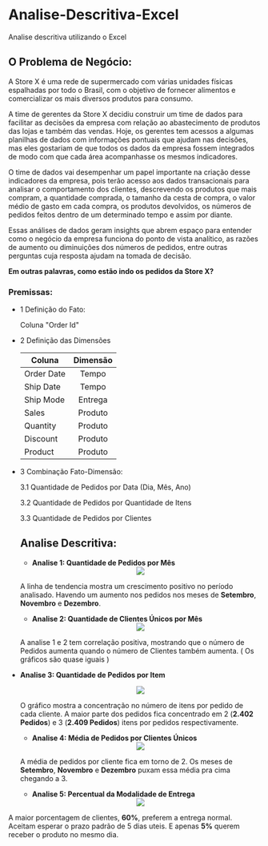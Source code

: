 # Analise-Descritiva-Excel
Analise descritiva utilizando o Excel

## O Problema de Negócio:

A Store X é uma rede de supermercado com várias unidades físicas
espalhadas por todo o Brasil, com o objetivo de fornecer alimentos e comercializar os mais diversos produtos para consumo.

A time de gerentes da Store X decidiu construir um time de dados para facilitar as decisões da empresa com relação ao abastecimento de produtos das lojas e também das vendas. 
Hoje, os gerentes tem acessos a algumas planilhas de dados com informações pontuais que ajudam nas decisões, mas eles gostariam de que todos os dados da empresa fossem integrados de modo com que cada área acompanhasse os mesmos indicadores.

O time de dados vai desempenhar um papel importante na criação desse indicadores da empresa, pois terão acesso aos dados transacionais para analisar o comportamento dos clientes, descrevendo os produtos que mais compram, a quantidade comprada, o tamanho da cesta de compra, o valor médio de gasto em cada compra, os produtos devolvidos, os números de pedidos feitos dentro de um determinado tempo e assim por diante.

Essas análises de dados geram insights que abrem espaço para entender como o negócio da empresa funciona do ponto de vista analítico, as razões de aumento ou diminuições dos números de pedidos, entre outras perguntas cuja resposta ajudam na tomada de decisão.

**Em outras palavras, como estão indo os pedidos da Store X?**

### Premissas:

* 1 Definição do Fato:
  
  Coluna "Order Id"
  

* 2 Definição das Dimensões
  
  | Coluna        |  Dimensão     |
  | ------------- |:-------------:|
  | Order Date    | Tempo         |
  | Ship Date     | Tempo         |
  | Ship Mode     | Entrega       |
  | Sales         | Produto       |
  | Quantity      | Produto       |
  | Discount      | Produto       |
  | Product       | Produto       |



* 3 Combinação Fato-Dimensão:

  3.1 Quantidade de Pedidos por Data (Dia, Mês, Ano)
  
  3.2 Quantidade de Pedidos por Quantidade de Itens
  
  3.3 Quantidade de Pedidos por Clientes

  ## Analise Descritiva:

  * **Analise 1: Quantidade de Pedidos por Mês**

  <div align="center">
  <img src="https://github.com/user-attachments/assets/b355fbf3-9c68-47f2-a25b-f9c0e95d70f2" />
  </div>

  A linha de tendencia mostra um crescimento positivo no período analisado.
  Havendo um aumento nos pedidos nos meses de **Setembro**, **Novembro** e **Dezembro**.


  * **Analise 2: Quantidade de Clientes Únicos por Mês**
 
  <div align="center">
  <img src="https://github.com/user-attachments/assets/f535b845-8e77-4ee8-899f-d7d5cb780c4b" />
  </div>

  A analise 1 e 2 tem correlação positiva, mostrando que o número de Pedidos aumenta quando o número de Clientes também aumenta. ( Os gráficos são quase iguais )

* **Analise 3: Quantidade de Pedidos por Item**

  <div align="center">
  <img src="https://github.com/user-attachments/assets/ab57c455-a14f-4a00-9368-ce844df6a719" />
  </div>

  O gráfico mostra a concentração no número de itens por pedido de cada cliente.
  A maior parte dos pedidos fica concentrado em 2 (**2.402 Pedidos**) e 3 (**2.409 Pedidos**) itens por pedidos respectivamente.

  * **Analise 4: Média de Pedidos por Clientes Únicos**

  <div align="center">
  <img src="https://github.com/user-attachments/assets/ffd6400f-970d-496b-a83f-048ad89809a4" />
  </div>

  A média de pedidos por cliente fica em torno de 2. 
  Os meses de **Setembro**, **Novembro** e **Dezembro** puxam essa média pra cima chegando a 3.

  * **Analise 5: Percentual da Modalidade de Entrega**

  <div align="center">
  <img src="https://github.com/user-attachments/assets/1de968b4-9405-433b-b3b1-80483c2b1903" />
  </div>

A maior porcentagem de clientes, **60%**, preferem a entrega normal. 
Aceitam esperar o prazo padrão de 5 dias uteis.
E apenas **5%** querem receber o produto no mesmo dia.




    









  

  
        
